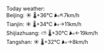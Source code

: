 Today weather:  
Beijing: ☀️   🌡️+36°C 🌬️↖7km/h  
Tianjin: ☀️   🌡️+34°C 🌬️→11km/h  
Shijiazhuang: ⛅️  🌡️+30°C 🌬️←19km/h  
Tangshan: ☀️   🌡️+32°C 🌬️→8km/h  
